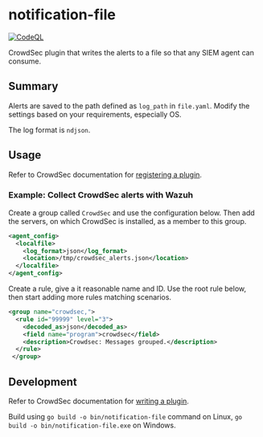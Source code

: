 # notification-file

[![CodeQL](https://github.com/zbalkan/notification-file/actions/workflows/codeql.yml/badge.svg?branch=master)](https://github.com/zbalkan/notification-file/actions/workflows/codeql.yml)

CrowdSec plugin that writes the alerts to a file so that any SIEM agent can consume.

## Summary

Alerts are saved to the path defined as `log_path` in `file.yaml`. Modify the settings based on your requirements, especially OS.

The log format is `ndjson`.

## Usage

Refer to CrowdSec documentation for [registering a plugin][def1].

### Example: Collect CrowdSec alerts with Wazuh

Create a group called `CrowdSec` and use the configuration below. Then add the servers, on which CrowdSec is installed, as a member to this group.

```xml
<agent_config>
  <localfile>
    <log_format>json</log_format>
    <location>/tmp/crowdsec_alerts.json</location>
  </localfile>
</agent_config>
```

Create a rule, give a it reasonable name and ID. Use the root rule below, then start adding more rules matching scenarios.

```xml
<group name="crowdsec,">
  <rule id="99999" level="3">
    <decoded_as>json</decoded_as>
    <field name="program">crowdsec</field>
    <description>Crowdsec: Messages grouped.</description>
  </rule>
 </group>
```

## Development

Refer to CrowdSec documentation for [writing a plugin][def2].

Build using `go build -o bin/notification-file` command on Linux, `go build -o bin/notification-file.exe` on Windows.

[def1]: https://docs.crowdsec.net/docs/notification_plugins/intro#registering-plugin-to-profile
[def2]: https://docs.crowdsec.net/docs/notification_plugins/writing_your_own_plugin
